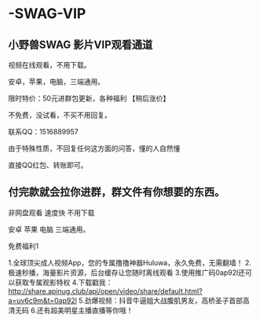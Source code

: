 # -SWAG-VIP

小野兽SWAG 影片VIP观看通道 
----------------------------------- 

视频在线观看，不用下载。    
    
安卓，苹果，电脑，三端通用。    
    
限时特价：50元进群包更新，各种福利 【稍后涨价】   

不免费，没试看，不买不用回复。
  
联系QQ：1516889957    

由于特殊性质，不回复任何这方面的问答，懂的人自然懂    

直接QQ红包、转账即可。

付完款就会拉你进群，群文件有你想要的东西。
-----------------------------------    
    
非网盘观看 速度快 不用下载      
    
安卓 苹果 电脑 三端通用。 

免费福利1

1.全球顶尖成人视频App，您的专属撸撸神器Huluwa，永久免费，无需翻墙！
2.极速秒播，海量影片资源，后台缓存让您随时离线观看
3.使用推广码0ap92l还可以获取专属观影特权
4.下载戳我：
http://share.apinug.club/api/open/video/share/default.html?a=uv6c9m&t=0ap92l
5.劲爆视频：抖音牛逼姐大战腹肌男友，高桥圣子首部高清无码
6.还有超美明星主播直播等你哦！

